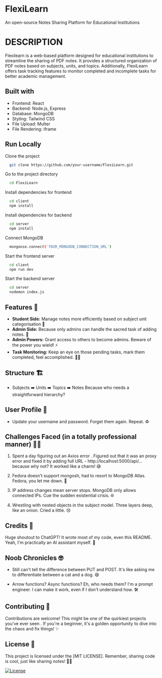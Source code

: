 # FlexiLearn

An open-source Notes Sharing Platform for Educational Institutions

# DESCRIPTION

Flexilearn is a web-based platform designed for educational institutions to streamline the sharing of PDF notes. It provides a structured organization of PDF notes based on subjects, units, and topics. Additionally, FlexiLearn offers task tracking features to monitor completed and incomplete tasks for better academic management.

## Built with

- Frontend: React
- Backend: Node.js, Express
- Database: MongoDB
- Styling: Tailwind CSS
- File Upload: Multer
- File Rendering: iframe

## Run Locally

Clone the project

```bash
  git clone https://github.com/your-username/FlexiLearn.git
```

Go to the project directory

```bash
  cd FlexiLearn
```

Install dependencies for frontend

```bash
  cd client
  npm install

```

Install dependencies for backend

```bash
  cd server
  npm install

```

Connect MongoDB

```bash
  mongoose.connect('YOUR_MONGODB_CONNECTION_URL')
```

Start the frontend server

```bash
  cd client
  npm run dev
```

Start the backend server

```bash
  cd server
  nodemon index.js
```

## Features 🚀

- **Student Side:** Manage notes more efficiently based on subject unit categorisation 🎉
- **Admin Side:** Because only admins can handle the sacred task of adding notes. 👑
- **Admin Powers:** Grant access to others to become admins. Beware of the power you wield! ⚡
- **Task Monitoring:** Keep an eye on those pending tasks, mark them completed, feel accomplished. 📝✅

## Structure 🏗️

- Subjects ➡️ Units ➡️ Topics ➡️ Notes
  Because who needs a straightforward hierarchy?

## User Profile 👤

- Update your username and password. Forget them again. Repeat. ♻️

## Challenges Faced (in a totally professional manner) 🤦‍♂️

1. Spent a day figuring out an Axios error . Figured out that it was an proxy error and fixed it by adding full URL - http://localhost:5000/api/... because why not? It worked like a charm! 😅

2. Fedora doesn't support mongosh, had to resort to MongoDB Atlas. Fedora, you let me down. 🐧

3. IP address changes mean server stops. MongoDB only allows connected IPs. Cue the sudden existential crisis. 🌐

4. Wrestling with nested objects in the subject model. Three layers deep, like an onion. Cried a little. 😢

## Credits 🙌

Huge shoutout to ChatGPT! It wrote most of my code, even this README. Yeah, I'm practically an AI assistant myself. 🤖

## Noob Chronicles 🤓

- Still can't tell the difference between PUT and POST. It's like asking me to differentiate between a cat and a dog. 😅

- Arrow functions? Async functions? Eh, who needs them? I'm a prompt engineer. I can make it work, even if I don't understand how. 🛠️

## Contributing 🤝

Contributions are welcome! This might be one of the quirkiest projects you've ever seen . If you're a beginner, it's a golden opportunity to dive into the chaos and fix things! ✨

## License 📜

This project is licensed under the [MIT LICENSE]. Remember, sharing code is cool, just like sharing notes! 🚀✨

[![License](https://img.shields.io/badge/License-MIT-blue.svg)](LICENSE)
